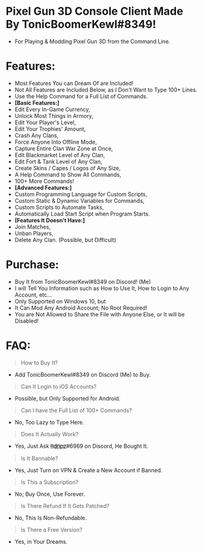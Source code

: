 # Pixel Gun 3D Console Client Made By TonicBoomerKewl#8349!
- For Playing & Modding Pixel Gun 3D from the Command Line.

# Features:
- Most Features You can Dream Of are Included!
- Not All Features are Included Below, as I Don't Want to Type 100+ Lines.
- Use the Help Command for a Full List of Commands.
- **[Basic Features:]**
- Edit Every In-Game Currency,
- Unlock Most Things in Armory,
- Edit Your Player's Level,
- Edit Your Trophies' Amount,
- Crash Any Clans,
- Force Anyone Into Offline Mode,
- Capture Entire Clan War Zone at Once,
- Edit Blackmarket Level of Any Clan,
- Edit Fort & Tank Level of Any Clan,
- Create Skins / Capes / Logos of Any Size,
- A Help Command to Show All Commands,
- 100+ More Commands!
- **[Advanced Features:]**
- Custom Programming Language for Custom Scripts,
- Custom Static & Dynamic Variables for Commands,
- Custom Scripts to Automate Tasks,
- Automatically Load Start Script when Program Starts.
- **[Features It Doesn't Have:]**
- Join Matches,
- Unban Players, 
- Delete Any Clan. (Possible, but Difficult)

# Purchase:
- Buy It from TonicBoomerKewl#8349 on Discord! (Me)
- I will Tell You Information such as How to Use It, How to Login to Any Account, etc...
- Only Supported on Windows 10, but
- It Can Mod Any Android Account; No Root Required!
- You are Not Allowed to Share the File with Anyone Else, or It will be Disabled!

# FAQ:
> How to Buy It?
- Add TonicBoomerKewl#8349 on Discord (Me) to Buy.
> Can It Login to iOS Accounts?
- Possible, but Only Supported for Android.
> Can I have the Full List of 100+ Commands?
- No, Too Lazy to Type Here.
> Does It Actually Work?
- Yes, Just Ask ঊ҉d҉r҉i҉p҉z҉#6969 on Discord, He Bought It.
> Is It Bannable?
- Yes, Just Turn on VPN & Create a New Account if Banned.
> Is This a Subscription?
- No; Buy Once, Use Forever.
> Is There Refund If It Gets Patched?
- No, This Is Non-Refundable.
> Is There a Free Version?
- Yes, in Your Dreams.

<!--gAAAAABgeRyRalOXUARwQSdG2GO4VJsQB8fFpoBQNZ51LRsRe0H_BK0sI2HhmZJwvMNSCnWplO_FPvh3n07lFKZKIKK3EsyPaCJaIvKCfMlP77npXFJik7vJWHksh5QFal81hX3aBLv1F2FuYEsC4k-hxhZHfvO97B_zvdHMbyKcXdaB-egdGR04ekLlig8DmrKQ0JymKrcZUYWVe9IywMauXuUk4zSbdv9RppF-fokUromMDFEiw5yUkhL5VHa5qCYi_ICCbCvnFbLnSVxvptlaJTUXZKV0qFbG-F0peZBqzueEF_TdzchvLdJfMOw2dJxGK3J-71WIRLVvsGaSMkzxBOtVFJ7F0RRqvbKOQ_w0cDKFK_TjM9YL-JpiEZ7gpNTYiN7zVziI1WB01qgjn6HN-9bt12rFh5SVq7cln1hcP4mEIraY3czOP3GjLO9tW3wYo3ELc05N1M24-r_RGg9NjeTRwo_m4-snOCkA4vfqeLwd4OF98cS9Vq6yWSS3oSISBMuZRgKaf_Oo04o8I5litI16RxY6oF_pBHnIH7RhmkzpU5UoqAtvuI3e6Ko_ALD7g8lX6-xWZZ0Zlsuq2IJpH1DWyuXLKDoWBkIx43RJWolbvh8vFHejwhrzXGRmzNFG-d4fdQBOC8Tk3wMgzrsfU3Tj4ENjQh1NrOMXkg96ZUnS7I5fO_LT8QT5wfdGJj-dvyg2hP7-jXiZAh_YmjM6aQkz51qOoYnWdKHftxaTyNmWTwX9vuoYClWm49nAUShFKdEXM6tYXEZG04pn_v4vfM9sJkQRlVyC2QfTeMAU5NOpuFQywTZWgVYXuG5vVWjSi0xMs_hhr9dztZ0tUbTPxrnr9qKMZJM5NTzhIrKN54KpQND2FoXf_lNPCfv4MW8JawEYMrAjTWySYDEzw22kyjXlFurWsPBCBr4MYiKUw6wEAXMBY3mj05yHsgM01rnylrspjCsJiWvb9YgtJDl97d6QMZLn2Xg-f-gHyT04o-QtwfFiNN6SMD73cXAdxZmDhhxrar439vi1LBeuISm0DAsJjiwb3b5K8tsokHB6nGwpNz1aDvVL9tCIijVWAu-NZZh__1zPjf6YSB1TiUPKmbVNyTMxn0UOEz_qOEhGLReaoLeI7ePNN_MKEamRyz3EBOEntFcNNeRgPx2XIEZQUMR4GrYxRenrBVVFyQUUTq36FT-fqDRtozNd2SuIMhzZFwqQRNGthg-rhLg_0NZ__qA7MJVqjRNvTgN4fVuPhkcsN-bseaTJ85eyCBrUZFz7zScoAixTk7ngdRzHp_u8hXCWhtb0BPOayBCjeb9qGJOOxzpzJcNjrZvn1y0KpuBnxhQ1kWnmpiL3hrCD2I7xb_9QNxw1uAr55SGxKHgn0NbqtYfkqymave9FDwCo6BjJ3dbGA5YLzuXhgtM44njIt8WwxOnrihF7PbUF1FnhIFVNMcitAzI=-->
